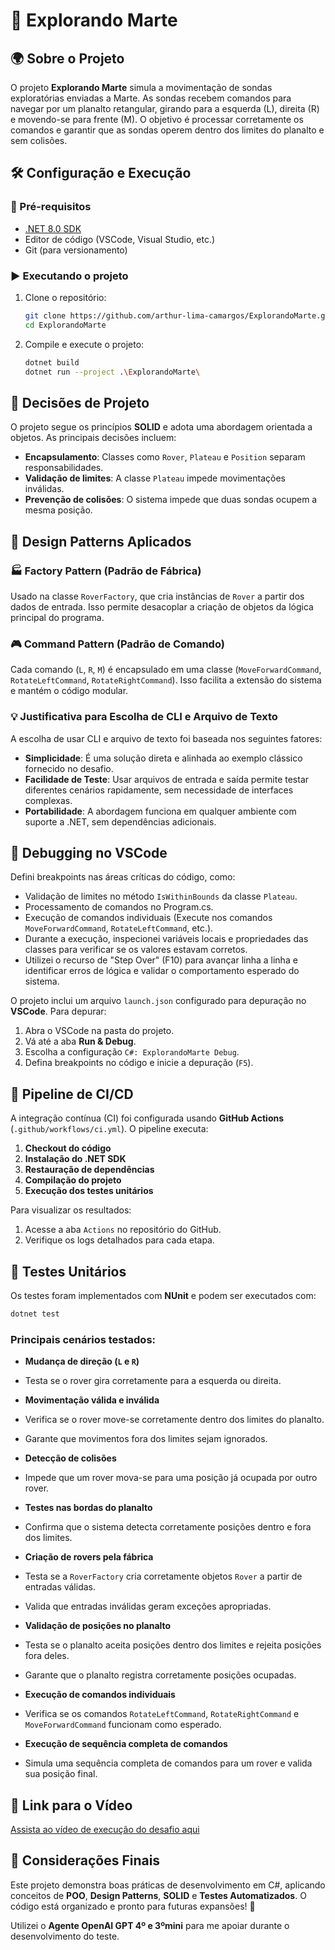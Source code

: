 # 🚀 Explorando Marte

## 🌍 Sobre o Projeto

O projeto **Explorando Marte** simula a movimentação de sondas exploratórias enviadas a Marte. As sondas recebem comandos para navegar por um planalto retangular, girando para a esquerda (L), direita (R) e movendo-se para frente (M). O objetivo é processar corretamente os comandos e garantir que as sondas operem dentro dos limites do planalto e sem colisões.

## 🛠️ Configuração e Execução

### 🔧 Pré-requisitos

- [.NET 8.0 SDK](https://dotnet.microsoft.com/en-us/download)
- Editor de código (VSCode, Visual Studio, etc.)
- Git (para versionamento)

### ▶️ Executando o projeto

1. Clone o repositório:
   ```bash
   git clone https://github.com/arthur-lima-camargos/ExplorandoMarte.git
   cd ExplorandoMarte
   ```
2. Compile e execute o projeto:
   ```bash
   dotnet build
   dotnet run --project .\ExplorandoMarte\
   ```

## 📐 Decisões de Projeto

O projeto segue os princípios **SOLID** e adota uma abordagem orientada a objetos. As principais decisões incluem:

- **Encapsulamento**: Classes como `Rover`, `Plateau` e `Position` separam responsabilidades.
- **Validação de limites**: A classe `Plateau` impede movimentações inválidas.
- **Prevenção de colisões**: O sistema impede que duas sondas ocupem a mesma posição.

## 🎨 Design Patterns Aplicados

### 🏭 **Factory Pattern** (Padrão de Fábrica)

Usado na classe `RoverFactory`, que cria instâncias de `Rover` a partir dos dados de entrada. Isso permite desacoplar a criação de objetos da lógica principal do programa.

### 🎮 **Command Pattern** (Padrão de Comando)

Cada comando (`L`, `R`, `M`) é encapsulado em uma classe (`MoveForwardCommand`, `RotateLeftCommand`, `RotateRightCommand`). Isso facilita a extensão do sistema e mantém o código modular.

### 💡 **Justificativa para Escolha de CLI e Arquivo de Texto**

A escolha de usar CLI e arquivo de texto foi baseada nos seguintes fatores:

- **Simplicidade**: É uma solução direta e alinhada ao exemplo clássico fornecido no desafio.
- **Facilidade de Teste**: Usar arquivos de entrada e saída permite testar diferentes cenários rapidamente, sem necessidade de interfaces complexas.
- **Portabilidade**: A abordagem funciona em qualquer ambiente com suporte a .NET, sem dependências adicionais.

## 🐞 **Debugging no VSCode**

Defini breakpoints nas áreas críticas do código, como:

- Validação de limites no método `IsWithinBounds` da classe `Plateau`.
- Processamento de comandos no Program.cs.
- Execução de comandos individuais (Execute nos comandos `MoveForwardCommand`, `RotateLeftCommand`, etc.).
- Durante a execução, inspecionei variáveis locais e propriedades das classes para verificar se os valores estavam corretos.
- Utilizei o recurso de "Step Over" (F10) para avançar linha a linha e identificar erros de lógica e validar o comportamento esperado do sistema.

O projeto inclui um arquivo `launch.json` configurado para depuração no **VSCode**. Para depurar:

1. Abra o VSCode na pasta do projeto.
2. Vá até a aba **Run & Debug**.
3. Escolha a configuração `C#: ExplorandoMarte Debug`.
4. Defina breakpoints no código e inicie a depuração (`F5`).

## 🔄 Pipeline de CI/CD

A integração contínua (CI) foi configurada usando **GitHub Actions** (`.github/workflows/ci.yml`). O pipeline executa:

1. **Checkout do código**
2. **Instalação do .NET SDK**
3. **Restauração de dependências**
4. **Compilação do projeto**
5. **Execução dos testes unitários**

Para visualizar os resultados:

1. Acesse a aba `Actions` no repositório do GitHub.
2. Verifique os logs detalhados para cada etapa.

## 🧪 Testes Unitários

Os testes foram implementados com **NUnit** e podem ser executados com:

```bash
dotnet test
```

### Principais cenários testados:

- **Mudança de direção (`L` e `R`)**
- Testa se o rover gira corretamente para a esquerda ou direita.

- **Movimentação válida e inválida**
- Verifica se o rover move-se corretamente dentro dos limites do planalto.
- Garante que movimentos fora dos limites sejam ignorados.

- **Detecção de colisões**
- Impede que um rover mova-se para uma posição já ocupada por outro rover.

- **Testes nas bordas do planalto**
- Confirma que o sistema detecta corretamente posições dentro e fora dos limites.

- **Criação de rovers pela fábrica**
- Testa se a `RoverFactory` cria corretamente objetos `Rover` a partir de entradas válidas.
- Valida que entradas inválidas geram exceções apropriadas.

- **Validação de posições no planalto**
- Testa se o planalto aceita posições dentro dos limites e rejeita posições fora deles.
- Garante que o planalto registra corretamente posições ocupadas.

- **Execução de comandos individuais**
- Verifica se os comandos `RotateLeftCommand`, `RotateRightCommand` e `MoveForwardCommand` funcionam como esperado.

- **Execução de sequência completa de comandos**
- Simula uma sequência completa de comandos para um rover e valida sua posição final.

## 🎥 **Link para o Vídeo**

[Assista ao vídeo de execução do desafio aqui](https://youtu.be/0ncM-dJ2uWQ)

## 📜 Considerações Finais

Este projeto demonstra boas práticas de desenvolvimento em C#, aplicando conceitos de **POO**, **Design Patterns**, **SOLID** e **Testes Automatizados**. O código está organizado e pronto para futuras expansões! 🚀

Utilizei o **Agente OpenAI GPT 4º e 3ºmini** para me apoiar durante o desenvolvimento do teste.

